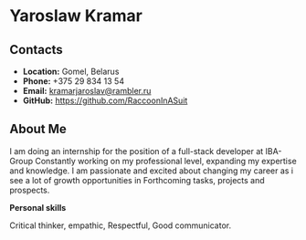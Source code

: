 # **Yaroslaw Kramar**

 ## **Contacts**
* **Location:** Gomel, Belarus
* **Phone:** +375 29 834 13 54
* **Email:** kramarjaroslav@rambler.ru
* **GitHub:** https://github.com/RaccoonInASuit

## **About Me**
I am doing an internship for the position of a full-stack developer at IBA-Group
Constantly working on my professional level, expanding my expertise and knowledge. I am passionate and excited about
changing my career as i see a lot of growth opportunities in Forthcoming tasks, projects and prospects.

**Personal skills**

Critical thinker, empathic, Respectful, Good communicator.


